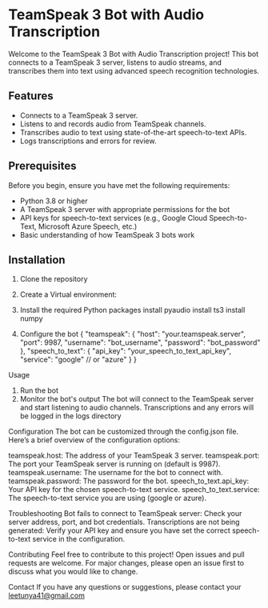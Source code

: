 # TeamSpeak 3 Bot with Audio Transcription

Welcome to the TeamSpeak 3 Bot with Audio Transcription project! This bot connects to a TeamSpeak 3 server, listens to audio streams, and transcribes them into text using advanced speech recognition technologies.

## Features

- Connects to a TeamSpeak 3 server.
- Listens to and records audio from TeamSpeak channels.
- Transcribes audio to text using state-of-the-art speech-to-text APIs.
- Logs transcriptions and errors for review.

## Prerequisites

Before you begin, ensure you have met the following requirements:

- Python 3.8 or higher
- A TeamSpeak 3 server with appropriate permissions for the bot
- API keys for speech-to-text services (e.g., Google Cloud Speech-to-Text, Microsoft Azure Speech, etc.)
- Basic understanding of how TeamSpeak 3 bots work

## Installation
1. Clone the repository
2. Create a Virtual environment:

3. Install the required Python packages
   install pyaudio
   install ts3
   install numpy
   
4. Configure the bot
   {
  "teamspeak": {
    "host": "your.teamspeak.server",
    "port": 9987,
    "username": "bot_username",
    "password": "bot_password"
  },
  "speech_to_text": {
    "api_key": "your_speech_to_text_api_key",
    "service": "google"  // or "azure"
  }
}

Usage
1. Run the bot
2. Monitor the bot's output
   The bot will connect to the TeamSpeak server and start listening to audio channels. Transcriptions and any errors will be logged in the logs directory

Configuration
The bot can be customized through the config.json file. Here’s a brief overview of the configuration options:

teamspeak.host: The address of your TeamSpeak 3 server.
teamspeak.port: The port your TeamSpeak server is running on (default is 9987).
teamspeak.username: The username for the bot to connect with.
teamspeak.password: The password for the bot.
speech_to_text.api_key: Your API key for the chosen speech-to-text service.
speech_to_text.service: The speech-to-text service you are using (google or azure).

Troubleshooting
Bot fails to connect to TeamSpeak server: Check your server address, port, and bot credentials.
Transcriptions are not being generated: Verify your API key and ensure you have set the correct speech-to-text service in the configuration.

Contributing
Feel free to contribute to this project! Open issues and pull requests are welcome. For major changes, please open an issue first to discuss what you would like to change.

Contact
If you have any questions or suggestions, please contact your leetunya41@gmail.com
